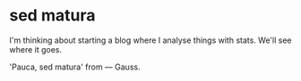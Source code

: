 # sed matura

I'm thinking about starting a blog where I analyse things with stats. We'll see where it goes.

'Pauca, sed matura' from &mdash; Gauss.
